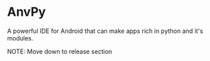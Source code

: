 # AnvPy
A powerful IDE for Android that can make apps rich in python and it's modules.

NOTE: Move down to release section
